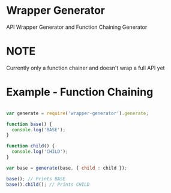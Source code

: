 # Wrapper Generator

API Wrapper Generator and Function Chaining Generator

# NOTE

Currently only a function chainer and doesn't wrap a full API yet

# Example - Function Chaining

```javascript

var generate = require('wrapper-generator').generate;

function base() {
  console.log('BASE');
}

function child() {
  console.log('CHILD');
}

var base = generate(base, { child : child });

base(); // Prints BASE
base().child(); // Prints CHILD


```
